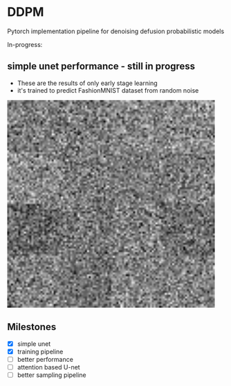 # DDPM
 Pytorch implementation pipeline for denoising defusion probabilistic models 

In-progress:

simple unet performance - still in progress
-   

- These are the results of only early stage learning
- it's trained to predict FashionMNIST dataset from random noise
  
<img src="best_model_sampling.gif" width="480" height="480" />


## Milestones
- [x] simple unet
- [x] training pipeline
- [ ] better performance
- [ ] attention based U-net
- [ ] better sampling pipeline
